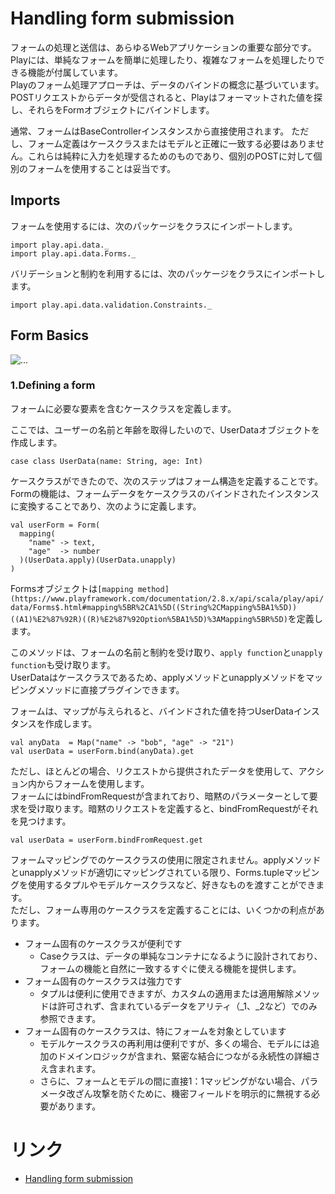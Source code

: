 # Handling form submission
フォームの処理と送信は、あらゆるWebアプリケーションの重要な部分です。 Playには、単純なフォームを簡単に処理したり、複雑なフォームを処理したりできる機能が付属しています。  
Playのフォーム処理アプローチは、データのバインドの概念に基づいています。 POSTリクエストからデータが受信されると、Playはフォーマットされた値を探し、それらをFormオブジェクトにバインドします。  

通常、フォームはBaseControllerインスタンスから直接使用されます。
ただし、フォーム定義はケースクラスまたはモデルと正確に一致する必要はありません。これらは純粋に入力を処理するためのものであり、個別のPOSTに対して個別のフォームを使用することは妥当です。  


## Imports 
フォームを使用するには、次のパッケージをクラスにインポートします。  

```
import play.api.data._
import play.api.data.Forms._
```

バリデーションと制約を利用するには、次のパッケージをクラスにインポートします。  
```
import play.api.data.validation.Constraints._
```

## Form Basics
![...](https://www.playframework.com/documentation/2.8.x/resources/manual/working/scalaGuide/main/forms/images/lifecycle.png)

### 1.Defining a form
フォームに必要な要素を含むケースクラスを定義します。  

ここでは、ユーザーの名前と年齢を取得したいので、UserDataオブジェクトを作成します。
```
case class UserData(name: String, age: Int)
```

ケースクラスができたので、次のステップはフォーム構造を定義することです。   
Formの機能は、フォームデータをケースクラスのバインドされたインスタンスに変換することであり、次のように定義します。
```
val userForm = Form(
  mapping(
    "name" -> text,
    "age"  -> number
  )(UserData.apply)(UserData.unapply)
)
```

Formsオブジェクトは`[mapping method](https://www.playframework.com/documentation/2.8.x/api/scala/play/api/data/Forms$.html#mapping%5BR%2CA1%5D((String%2CMapping%5BA1%5D))((A1)%E2%87%92R)((R)%E2%87%92Option%5BA1%5D)%3AMapping%5BR%5D)`を定義します。  

このメソッドは、フォームの名前と制約を受け取り、`apply function`と`unapply function`も受け取ります。  
UserDataはケースクラスであるため、applyメソッドとunapplyメソッドをマッピングメソッドに直接プラグインできます。  

フォームは、マップが与えられると、バインドされた値を持つUserDataインスタンスを作成します。

```
val anyData  = Map("name" -> "bob", "age" -> "21")
val userData = userForm.bind(anyData).get
```

ただし、ほとんどの場合、リクエストから提供されたデータを使用して、アクション内からフォームを使用します。  
フォームにはbindFromRequestが含まれており、暗黙のパラメーターとして要求を受け取ります。暗黙のリクエストを定義すると、bindFromRequestがそれを見つけます。  

```
val userData = userForm.bindFromRequest.get
```

フォームマッピングでのケースクラスの使用に限定されません。applyメソッドとunapplyメソッドが適切にマッピングされている限り、Forms.tupleマッピングを使用するタプルやモデルケースクラスなど、好きなものを渡すことができます。   
ただし、フォーム専用のケースクラスを定義することには、いくつかの利点があります。  

- フォーム固有のケースクラスが便利です
  - Caseクラスは、データの単純なコンテナになるように設計されており、フォームの機能と自然に一致するすぐに使える機能を提供します。
- フォーム固有のケースクラスは強力です
  - タプルは便利に使用できますが、カスタムの適用または適用解除メソッドは許可されず、含まれているデータをアリティ（_1、_2など）でのみ参照できます。
- フォーム固有のケースクラスは、特にフォームを対象としています
  - モデルケースクラスの再利用は便利ですが、多くの場合、モデルには追加のドメインロジックが含まれ、緊密な結合につながる永続性の詳細さえ含まれます。  
  - さらに、フォームとモデルの間に直接1：1マッピングがない場合、パラメータ改ざん攻撃を防ぐために、機密フィールドを明示的に無視する必要があります。





# リンク
- [Handling form submission](https://www.playframework.com/documentation/2.8.x/ScalaForms)
